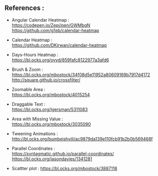 ## References : 

* Angular Calendar Heatmap :  
    https://codepen.io/Zepi/pen/GWMbqN  
    https://github.com/g1eb/calendar-heatmap
* Calendar Heatmap :  
    https://github.com/DKirwan/calendar-heatmap
* Days-Hours Heatmap :  
    https://bl.ocks.org/oyyd/859fafc8122977a3afd6 

* Brush & Zoom :  
    https://bl.ocks.org/mbostock/34f08d5e11952a80609169b7917d4172
    http://square.github.io/crossfilter/
* Zoomable Area :  
    https://bl.ocks.org/mbostock/4015254
* Draggable Text :  
    https://bl.ocks.org/lgersman/5311083
* Area with Missing Value :  
    https://bl.ocks.org/mbostock/3035090

* Tweening Animations :  
    http://bl.ocks.org/bumbeishvili/ac9879da139e110fcb91b2b0b569468f

* Parallel Coordinates :  
    https://syntagmatic.github.io/parallel-coordinates/  
    https://bl.ocks.org/jasondavies/1341281
* Scattter plot :
    https://bl.ocks.org/mbostock/3887118
